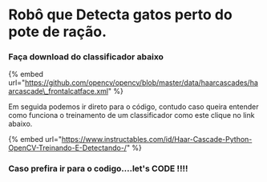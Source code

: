 # Robô que Detecta gatos perto do pote de ração.

### Faça download do classificador abaixo

{% embed url="https://github.com/opencv/opencv/blob/master/data/haarcascades/haarcascade\_frontalcatface.xml" %}

Em seguida podemos ir direto para o código, contudo caso queira entender como funciona o treinamento de um classificador como este clique no link abaixo.

{% embed url="https://www.instructables.com/id/Haar-Cascade-Python-OpenCV-Treinando-E-Detectando-/" %}

### Caso prefira ir para o codigo....let's CODE !!!! 





